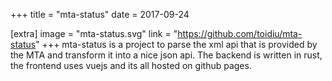 +++
title = "mta-status"
date = 2017-09-24

[extra]
image = "mta-status.svg"
link = "https://github.com/toidiu/mta-status"
+++
mta-status is a project to parse the xml api that is provided by the MTA and transform it into a nice json api. The backend is written in rust, the frontend uses vuejs and its all hosted on github pages.
